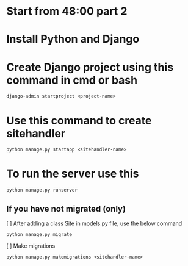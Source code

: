 # Start from 48:00 part 2



# Install Python and Django

# Create Django project using this command in cmd or bash
```
django-admin startproject <project-name>
```

# Use this command to create sitehandler
```
python manage.py startapp <sitehandler-name>
```

# To run the server use this
```
python manage.py runserver
```

## If you have not migrated (only)
[ ] After adding a class Site in models.py file, use the below command
```
python manage.py migrate
```
[ ] Make migrations
```
python manage.py makemigrations <sitehandler-name>
```
